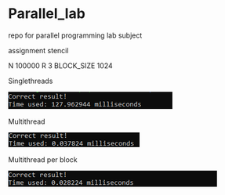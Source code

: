# Parallel_lab
repo for parallel programming lab subject

assignment stencil

N 100000 R 3 BLOCK_SIZE 1024

Singlethreads

![Alt text](single.PNG)

Multithread

![Alt text](multiple.PNG)

Multithread per block

![Alt text](multiPerblock.PNG)
